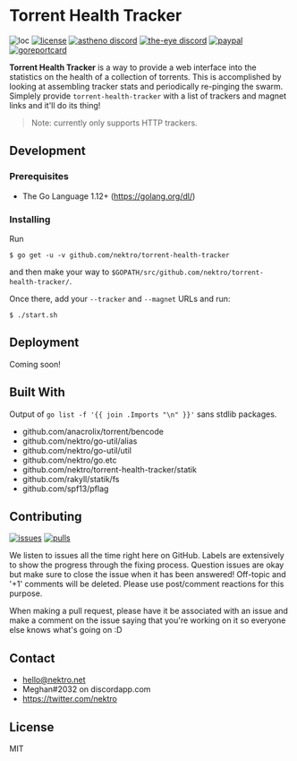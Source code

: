 # Torrent Health Tracker
![loc](https://tokei.rs/b1/github/nektro/torrent-health-tracker)
[![license](https://img.shields.io/github/license/nektro/torrent-health-tracker.svg)](https://github.com/nektro/torrent-health-tracker/blob/master/LICENSE)
[![astheno discord](https://img.shields.io/discord/551971034593755159.svg)](https://discord.gg/P6Y4zQC)
[![the-eye discord](https://img.shields.io/discord/302796547656253441.svg)](https://discord.gg/the-eye)
[![paypal](https://img.shields.io/badge/donate-paypal-009cdf)](https://paypal.me/nektro)
[![goreportcard](https://goreportcard.com/badge/github.com/nektro/torrent-health-tracker)](https://goreportcard.com/report/github.com/nektro/torrent-health-tracker)

**Torrent Health Tracker** is a way to provide a web interface into the statistics on the health of a collection of torrents. This is accomplished by looking at assembling tracker stats and periodically re-pinging the swarm. Simplely provide `torrent-health-tracker` with a list of trackers and magnet links and it'll do its thing!

> Note: currently only supports HTTP trackers.

## Development

### Prerequisites
- The Go Language 1.12+ (https://golang.org/dl/)

### Installing
Run
```
$ go get -u -v github.com/nektro/torrent-health-tracker
```
and then make your way to `$GOPATH/src/github.com/nektro/torrent-health-tracker/`.

Once there, add your `--tracker` and `--magnet` URLs and run:
```
$ ./start.sh
```

## Deployment
Coming soon!

## Built With
Output of `go list -f '{{ join .Imports "\n" }}'` sans stdlib packages.
- github.com/anacrolix/torrent/bencode
- github.com/nektro/go-util/alias
- github.com/nektro/go-util/util
- github.com/nektro/go.etc
- github.com/nektro/torrent-health-tracker/statik
- github.com/rakyll/statik/fs
- github.com/spf13/pflag

## Contributing
[![issues](https://img.shields.io/github/issues/nektro/torrent-health-tracker.svg)](https://github.com/nektro/torrent-health-tracker/issues)
[![pulls](https://img.shields.io/github/issues-pr/nektro/torrent-health-tracker.svg)](https://github.com/nektro/torrent-health-tracker/pulls)

We listen to issues all the time right here on GitHub. Labels are extensively to show the progress through the fixing process. Question issues are okay but make sure to close the issue when it has been answered! Off-topic and '+1' comments will be deleted. Please use post/comment reactions for this purpose.

When making a pull request, please have it be associated with an issue and make a comment on the issue saying that you're working on it so everyone else knows what's going on :D

## Contact
- hello@nektro.net
- Meghan#2032 on discordapp.com
- https://twitter.com/nektro

## License
MIT
